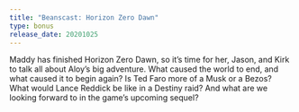 ```yaml
---
title: "Beanscast: Horizon Zero Dawn"
type: bonus
release_date: 20201025
---
```

Maddy has finished Horizon Zero Dawn, so it’s time for her, Jason, and Kirk to talk all about Aloy’s big adventure. What caused the world to end, and what caused it to begin again? Is Ted Faro more of a Musk or a Bezos? What would Lance Reddick be like in a Destiny raid? And what are we looking forward to in the game’s upcoming sequel?
